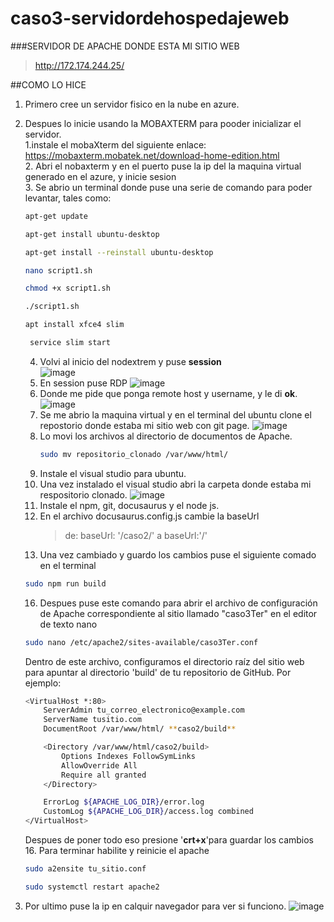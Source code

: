 # caso3-servidordehospedajeweb
###SERVIDOR DE APACHE DONDE ESTA MI SITIO WEB                          
>http://172.174.244.25/

##COMO LO HICE
1. Primero cree un servidor fisico en la nube en azure.                                       
2. Despues lo inicie usando la  MOBAXTERM para pooder inicializar el servidor.                                               
   1.instale el mobaXterm del siguiente enlace:                         
   https://mobaxterm.mobatek.net/download-home-edition.html                                                      
   2. Abri el nobaxterm y en el puerto puse la ip del la maquina virtual generado en el azure, y inicie sesion                
   3. Se abrio un terminal donde puse una serie de comando para poder levantar, tales como:
      ```bash
      apt-get update 
      ```
      ```bash
      apt-get install ubuntu-desktop 
      ```
      ```bash
      apt-get install --reinstall ubuntu-desktop
      ```
      ```bash
      nano script1.sh
      ```
      ```bash
      chmod +x script1.sh
      ```
      ```bash
      ./script1.sh
      ```
      ```bash
      apt install xfce4 slim
      ```
      ```bash
       service slim start
      ```
   4. Volvi al inicio del nodextrem y puse **session**                          
      ![image](https://github.com/KenaiJoseRod/caso3-servidorweb/assets/160261456/59ce12da-df4d-43cf-abfd-04832699f51d)
   5. En session puse RDP
      ![image](https://github.com/KenaiJoseRod/caso3-servidorweb/assets/160261456/fd6b4c85-2bca-46b5-bbe8-6c5008042707)
   6. Donde me pide que ponga remote host y username, y le di **ok**.
    ![image](https://github.com/KenaiJoseRod/caso3-servidorweb/assets/160261456/001ffa70-87a0-4d15-922b-238863421436)
   7. Se me abrio la maquina virtual y en el terminal del ubuntu clone el repostorio donde estaba mi sitio web con git page.
      ![image](https://github.com/KenaiJoseRod/caso3-servidorweb/assets/160261456/03886168-ef89-45d4-8180-91fef217430d)
   8. Lo movi los archivos al directorio de documentos de Apache.
      ```bash
      sudo mv repositorio_clonado /var/www/html/
      ```
   10. Instale el visual studio para ubuntu.
   11. Una vez instalado el visual studio abri la carpeta donde estaba mi respositorio clonado.
   ![image](https://github.com/KenaiJoseRod/caso3-servidorweb/assets/160261456/d3bc4c4e-fe98-409c-975d-3baf007968c2)
   12. Instale el npm, git, docusaurus y el node js.
   13. En el archivo docusaurus.config.js cambie la baseUrl
       >de:  baseUrl: '/caso2/'  a  baseUrl:'/'
   15. Una vez cambiado y guardo los cambios puse el siguiente comado en el terminal
   ```bash
   sudo npm run build
   ```
   16. Despues puse este comando para abrir el archivo de configuración de Apache correspondiente al sitio llamado "caso3Ter" en el editor de texto nano
   ```bash
   sudo nano /etc/apache2/sites-available/caso3Ter.conf
   ```
   Dentro de este archivo, configuramos el directorio raíz del sitio web para apuntar al directorio 'build' de tu repositorio de GitHub. Por ejemplo:
   ```bash
   <VirtualHost *:80>
       ServerAdmin tu_correo_electronico@example.com
       ServerName tusitio.com
       DocumentRoot /var/www/html/ **caso2/build**
   
       <Directory /var/www/html/caso2/build>
           Options Indexes FollowSymLinks
           AllowOverride All
           Require all granted
       </Directory>
   
       ErrorLog ${APACHE_LOG_DIR}/error.log
       CustomLog ${APACHE_LOG_DIR}/access.log combined
   </VirtualHost>
   ```
   
   Despues de poner todo eso presione '**crt+x**'para guardar los cambios                       
   16. Para terminar habilite y reinicie el apache               
   
   ```bash
   sudo a2ensite tu_sitio.conf
   ```            
   ```bash         
   sudo systemctl restart apache2       
   ```      
3. Por ultimo puse la ip en calquir navegador para ver si funciono.
![image](https://github.com/KenaiJoseRod/caso3-servidorweb/assets/160261456/48241c31-cd3c-4a57-9fb4-233926bddc82)
